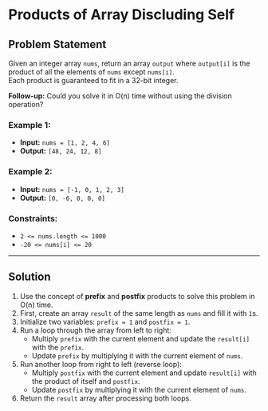 # Products of Array Discluding Self

## Problem Statement

Given an integer array `nums`, return an array `output` where `output[i]` is the product of all the elements of `nums` except `nums[i]`.  
Each product is guaranteed to fit in a 32-bit integer.

**Follow-up:** Could you solve it in O(n) time without using the division operation?

### Example 1:

- **Input:** `nums = [1, 2, 4, 6]`
- **Output:** `[48, 24, 12, 8]`

### Example 2:

- **Input:** `nums = [-1, 0, 1, 2, 3]`
- **Output:** `[0, -6, 0, 0, 0]`

### Constraints:

- `2 <= nums.length <= 1000`
- `-20 <= nums[i] <= 20`

---

## Solution

1. Use the concept of **prefix** and **postfix** products to solve this problem in O(n) time.
2. First, create an array `result` of the same length as `nums` and fill it with `1`s.
3. Initialize two variables: `prefix = 1` and `postfix = 1`.
4. Run a loop through the array from left to right:
   - Multiply `prefix` with the current element and update the `result[i]` with the `prefix`.
   - Update `prefix` by multiplying it with the current element of `nums`.
5. Run another loop from right to left (reverse loop):
   - Multiply `postfix` with the current element and update `result[i]` with the product of itself and `postfix`.
   - Update `postfix` by multiplying it with the current element of `nums`.
6. Return the `result` array after processing both loops.
